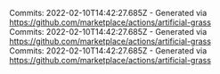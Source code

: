 Commits: 2022-02-10T14:42:27.685Z - Generated via https://github.com/marketplace/actions/artificial-grass
<br>
Commits: 2022-02-10T14:42:27.685Z - Generated via https://github.com/marketplace/actions/artificial-grass
<br>
Commits: 2022-02-10T14:42:27.685Z - Generated via https://github.com/marketplace/actions/artificial-grass
<br>
